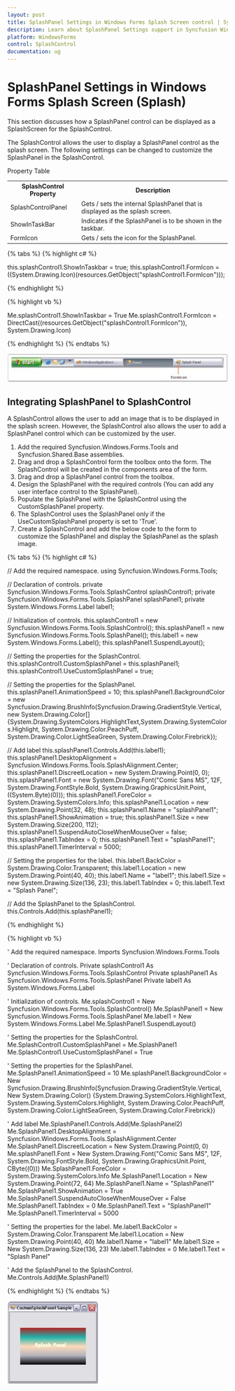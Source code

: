 ```yaml
---
layout: post
title: SplashPanel Settings in Windows Forms Splash Screen control | Syncfusion
description: Learn about SplashPanel Settings support in Syncfusion Windows Forms Splash Screen (Splash) control and more details.
platform: WindowsForms
control: SplashControl
documentation: ug
---
```


# SplashPanel Settings in Windows Forms Splash Screen (Splash)

This section discusses how a SplashPanel control can be displayed as a SplashScreen for the SplashControl.

The SplashControl allows the user to display a SplashPanel control as the splash screen. The following settings can be changed to customize the SplashPanel in the SplashControl.

Property Table

<table>
<tr>
<th>
SplashControl Property</th><th>
Description</th></tr>
<tr>
<td>
SplashControlPanel</td><td>
Gets / sets the internal SplashPanel that is displayed as the splash screen.</td></tr>
<tr>
<td>
ShowInTaskBar</td><td>
Indicates if the SplashPanel is to be shown in the taskbar.</td></tr>
<tr>
<td>
FormIcon</td><td>
Gets / sets the icon for the SplashPanel. </td></tr>
</table>

{% tabs %}
{% highlight c# %}

this.splashControl1.ShowInTaskbar = true;
this.splashControl1.FormIcon = ((System.Drawing.Icon)(resources.GetObject("splashControl1.FormIcon")));

{% endhighlight %}

{% highlight vb %}

Me.splashControl1.ShowInTaskbar = True
Me.splashControl1.FormIcon = DirectCast((resources.GetObject("splashControl1.FormIcon")), System.Drawing.Icon)

{% endhighlight %}
{% endtabs %}

![Overview_img36](Overview_images/Overview_img36.jpeg) 


## Integrating SplashPanel to SplashControl

A SplashControl allows the user to add an image that is to be displayed in the splash screen. However, the SplashControl also allows the user to add a SplashPanel control which can be customized by the user.

1. Add the required Syncfusion.Windows.Forms.Tools and Syncfusion.Shared.Base assemblies.
2. Drag and drop a SplashControl form the toolbox onto the form. The SplashControl will be created in the components area of the form.
3. Drag and drop a SplashPanel control from the toolbox.
4. Design the SplashPanel with the required controls (You can add any user interface control to the SplashPanel).
5. Populate the SplashPanel with the SplashControl using the CustomSplashPanel property.
6. The SplashControl uses the SplashPanel only if the UseCustomSplashPanel property is set to 'True'.
7. Create a SplashControl and add the below code to the form to customize the SplashPanel and display the SplashPanel as the splash image.

{% tabs %}
{% highlight c# %}

// Add the required namespace.
using Syncfusion.Windows.Forms.Tools;
		
// Declaration of controls.
private Syncfusion.Windows.Forms.Tools.SplashControl splashControl1;
private Syncfusion.Windows.Forms.Tools.SplashPanel splashPanel1;
private System.Windows.Forms.Label label1;
		
// Initialization of controls.
this.splashControl1 = new Syncfusion.Windows.Forms.Tools.SplashControl();
this.splashPanel1 = new Syncfusion.Windows.Forms.Tools.SplashPanel();
this.label1 = new System.Windows.Forms.Label();
this.splashPanel1.SuspendLayout();
		
// Setting the properties for the SplashControl.
this.splashControl1.CustomSplashPanel = this.splashPanel1;
this.splashControl1.UseCustomSplashPanel = true;
	
// Setting the properties for the SplashPanel.
this.splashPanel1.AnimationSpeed = 10;
this.splashPanel1.BackgroundColor = new Syncfusion.Drawing.BrushInfo(Syncfusion.Drawing.GradientStyle.Vertical, new System.Drawing.Color[] {System.Drawing.SystemColors.HighlightText,System.Drawing.SystemColors.Highlight, System.Drawing.Color.PeachPuff, System.Drawing.Color.LightSeaGreen, System.Drawing.Color.Firebrick});

// Add label
this.splashPanel1.Controls.Add(this.label1);
this.splashPanel1.DesktopAlignment = Syncfusion.Windows.Forms.Tools.SplashAlignment.Center;
this.splashPanel1.DiscreetLocation = new System.Drawing.Point(0, 0);
this.splashPanel1.Font = new System.Drawing.Font("Comic Sans MS", 12F, System.Drawing.FontStyle.Bold, System.Drawing.GraphicsUnit.Point, ((System.Byte)(0)));
this.splashPanel1.ForeColor = System.Drawing.SystemColors.Info;
this.splashPanel1.Location = new System.Drawing.Point(32, 48);
this.splashPanel1.Name = "splashPanel1";
this.splashPanel1.ShowAnimation = true;
this.splashPanel1.Size = new System.Drawing.Size(200, 112);
this.splashPanel1.SuspendAutoCloseWhenMouseOver = false;
this.splashPanel1.TabIndex = 0;
this.splashPanel1.Text = "splashPanel1";
this.splashPanel1.TimerInterval = 5000;

// Setting the properties for the label.
this.label1.BackColor = System.Drawing.Color.Transparent;
this.label1.Location = new System.Drawing.Point(40, 40);
this.label1.Name = "label1";
this.label1.Size = new System.Drawing.Size(136, 23);
this.label1.TabIndex = 0;
this.label1.Text = "Splash Panel";

// Add the SplashPanel to the SplashControl.
this.Controls.Add(this.splashPanel1);

{% endhighlight %}

{% highlight vb %}

' Add the required namespace.
Imports Syncfusion.Windows.Forms.Tools

' Declaration of controls.
Private splashControl1 As Syncfusion.Windows.Forms.Tools.SplashControl
Private splashPanel1 As Syncfusion.Windows.Forms.Tools.SplashPanel
Private label1 As System.Windows.Forms.Label

' Initialization of controls.
Me.splashControl1 = New Syncfusion.Windows.Forms.Tools.SplashControl()
Me.SplashPanel1 = New Syncfusion.Windows.Forms.Tools.SplashPanel
Me.label1 = New System.Windows.Forms.Label
Me.SplashPanel1.SuspendLayout()

' Setting the properties for the SplashControl.
Me.SplashControl1.CustomSplashPanel = Me.SplashPanel1
Me.SplashControl1.UseCustomSplashPanel = True

' Setting the properties for the SplashPanel.
Me.SplashPanel1.AnimationSpeed = 10
Me.splashPanel1.BackgroundColor = New Syncfusion.Drawing.BrushInfo(Syncfusion.Drawing.GradientStyle.Vertical, New System.Drawing.Color() {System.Drawing.SystemColors.HighlightText, System.Drawing.SystemColors.Highlight, System.Drawing.Color.PeachPuff, System.Drawing.Color.LightSeaGreen, System.Drawing.Color.Firebrick})

' Add label
Me.SplashPanel1.Controls.Add(Me.SplashPanel2)
Me.SplashPanel1.DesktopAlignment = Syncfusion.Windows.Forms.Tools.SplashAlignment.Center
Me.SplashPanel1.DiscreetLocation = New System.Drawing.Point(0, 0)
Me.splashPanel1.Font = New System.Drawing.Font("Comic Sans MS", 12F, System.Drawing.FontStyle.Bold, System.Drawing.GraphicsUnit.Point, CByte((0)))
Me.SplashPanel1.ForeColor = System.Drawing.SystemColors.Info
Me.SplashPanel1.Location = New System.Drawing.Point(72, 64)
Me.SplashPanel1.Name = "SplashPanel1"
Me.SplashPanel1.ShowAnimation = True
Me.SplashPanel1.SuspendAutoCloseWhenMouseOver = False
Me.SplashPanel1.TabIndex = 0
Me.SplashPanel1.Text = "SplashPanel1"
Me.SplashPanel1.TimerInterval = 5000

' Setting the properties for the label.
Me.label1.BackColor = System.Drawing.Color.Transparent
Me.label1.Location = New System.Drawing.Point(40, 40)
Me.label1.Name = "label1"
Me.label1.Size = New System.Drawing.Size(136, 23)
Me.label1.TabIndex = 0
Me.label1.Text = "Splash Panel"

' Add the SplashPanel to the SplashControl.
Me.Controls.Add(Me.SplashPanel1)

{% endhighlight %}
{% endtabs %}

   ![](Overview_images/Overview_img37.jpeg) 
